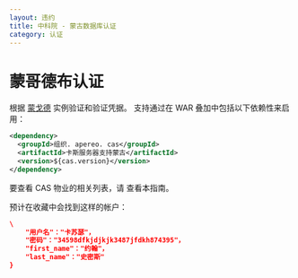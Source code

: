 ```yaml
---
layout: 违约
title: 中科院 - 蒙古数据库认证
category: 认证
---
```


# 蒙哥德布认证

根据 [蒙戈德](https://www.mongodb.org/) 实例验证和验证凭据。 支持通过在 WAR 叠加中包括以下依赖性来启用：

```xml
<dependency>
  <groupId>组织. apereo. cas</groupId>
  <artifactId>卡斯服务器支持蒙古</artifactId>
  <version>${cas.version}</version>
</dependency>
```

要查看 CAS 物业的相关列表，请 [](../configuration/Configuration-Properties.html#mongodb-authentication)查看本指南。

预计在收藏中会找到这样的帐户：

```json
\
    "用户名"："卡苏瑟"，
    "密码"："34598dfkjdjkjk3487jfdkh874395"，
    "first_name"："约翰"，
    "last_name"："史密斯"
}
```
